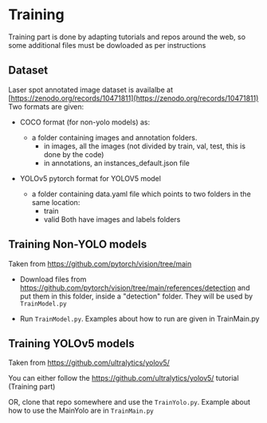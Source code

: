 # Training

Training part is done by adapting tutorials and repos around the web, so some additional files must be 
dowloaded as per instructions

## Dataset
Laser spot annotated image dataset is availalbe at [https://zenodo.org/records/10471811](https://zenodo.org/records/10471811)  
Two formats are given:
- COCO format (for non-yolo models) as:
  - a folder containing images and annotation folders.    
    - in images, all the images (not divided by train, val, test, this is done by the code)
    - in annotations, an instances_default.json file 

- YOLOv5 pytorch format for YOLOV5 model
  - a folder containing data.yaml file which points to two folders in the same location:
    - train
    - valid
    Both have images and labels folders


## Training Non-YOLO models

Taken from https://github.com/pytorch/vision/tree/main

- Download files from https://github.com/pytorch/vision/tree/main/references/detection and put them in this folder, inside a "detection" folder. 
  They will be used by `TrainModel.py`

- Run `TrainModel.py`. Examples about how to run are given in TrainMain.py

## Training YOLOv5 models

Taken from https://github.com/ultralytics/yolov5/

You can either follow the https://github.com/ultralytics/yolov5/ tutorial (Training part)

OR, clone that repo somewhere and use the `TrainYolo.py`. Example about how to use the MainYolo are in `TrainMain.py`
